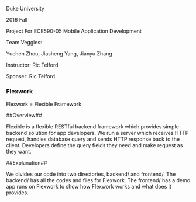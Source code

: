 Duke University

2016 Fall

Project For ECE590-05 Mobile Application Development

Team Veggies:

Yuchen Zhou, Jiasheng Yang, Jianyu Zhang

Instructor: Ric Telford

Sponser: Ric Telford

### Flexwork ###

Flexwork = Flexible Framework

##Overview##

Flexible is a flexible RESTful backend framework which provides simple backend solution for app developers.
We run a server which receives HTTP request, handles database query and sends HTTP response back to the client.
Developers define the query fields they need and make request as they want.

##Explanation##

We divides our code into two directories, backend/ and frontend/. The backend/ has all the codes and files for Flexwork. The frontend/ has a demo app runs on Flexwork to show how Flexwork works and what does it provides.